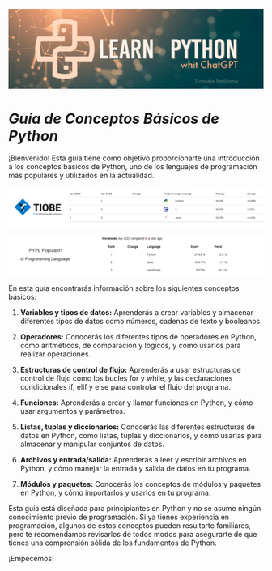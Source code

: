 <p align="center">
  <img src="../src/Learn-python.png">
</p>


# ***Guía de Conceptos Básicos de Python***

¡Bienvenido! 
Esta guía tiene como objetivo proporcionarte una introducción a los conceptos básicos de Python, uno de los lenguajes de programación más populares y utilizados en la actualidad.

<p align="center">
  <img src="../src/ranking01.png">
</p>

<p align="center">
  <img src="../src/ranking02.png">
</p>

En esta guía encontrarás información sobre los siguientes conceptos básicos:


1. **Variables y tipos de datos:** Aprenderás a crear variables y almacenar diferentes tipos de datos como números, cadenas de texto y booleanos.

2. **Operadores:** Conocerás los diferentes tipos de operadores en Python, como aritméticos, de comparación y lógicos, y cómo usarlos para realizar operaciones.

3. **Estructuras de control de flujo:** Aprenderás a usar estructuras de control de flujo como los bucles for y while, y las declaraciones condicionales if, elif y else para controlar el flujo del programa.

4. **Funciones:** Aprenderás a crear y llamar funciones en Python, y cómo usar argumentos y parámetros.

5. **Listas, tuplas y diccionarios:** Conocerás las diferentes estructuras de datos en Python, como listas, tuplas y diccionarios, y cómo usarlas para almacenar y manipular conjuntos de datos.

6. **Archivos y entrada/salida:** Aprenderás a leer y escribir archivos en Python, y cómo manejar la entrada y salida de datos en tu programa.

7. **Módulos y paquetes:** Conocerás los conceptos de módulos y paquetes en Python, y cómo importarlos y usarlos en tu programa.


Esta guía está diseñada para principiantes en Python y no se asume ningún conocimiento previo de programación. Si ya tienes experiencia en programación, algunos de estos conceptos pueden resultarte familiares, pero te recomendamos revisarlos de todos modos para asegurarte de que tienes una comprensión sólida de los fundamentos de Python.

¡Empecemos!